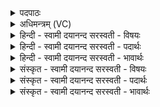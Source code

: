 <details><summary>पदपाठः</summary>

विश्व॑कर्म॒न्निति॒ विश्व॑ऽकर्मन्। ह॒विषा॑। वर्द्ध॑नेन। त्रा॒तार॑म्। इन्द्र॑म्। अ॒कृ॒णोः॒। अ॒व॒ध्यम्। तस्मै॑। विशः॑। सम्। अ॒न॒म॒न्त॒। पू॒र्वीः। अ॒यम्। उ॒ग्रः। वि॒हव्य॒ इति॑ वि॒ऽहव्यः॑। यथा॑। अस॑त्। उ॒प॒या॒मगृ॑हीत॒ इत्यु॑पया॒मऽगृ॑हीतः। अ॒सि॒। इन्द्रा॑य। त्वा॒। वि॒श्वक॑र्मण॒ इति॑ वि॒श्वऽक॑र्मणे। ए॒षः। ते॒। योनिः॑। इन्द्रा॑य। त्वा॒। वि॒श्वक॑र्मण॒ इति॑ वि॒श्वऽक॑र्मणे। ४६।
</details>

<details><summary>अधिमन्त्रम् (VC)</summary>

- विश्वकर्मेन्द्रो देवता
- शास ऋषिः
- निचृद् आर्षी त्रिष्टुप्, विराड् आर्षी अनुष्टुप्
- धैवतः, गान्धारः
</details>

<details><summary>हिन्दी - स्वामी दयानन्द सरस्वती  - विषयः</summary>

अब अगले मन्त्र में राजधर्म का उपदेश किया है ॥
</details>

<details><summary>हिन्दी - स्वामी दयानन्द सरस्वती  - पदार्थः</summary>

पदार्थान्वयभाषाः -  हे (विश्वकर्म्मन्) समस्त अच्छे काम करनेवाले जन ! आप (वर्द्धनेन) वृद्धि के निमित्त (हविषा) ग्रहण करने योग्य विज्ञान से (अवध्यम्) जिस बुरे व्यसन और अधर्म्म से रहित (इन्द्रम्) परम ऐश्वर्य्य देने तथा (त्रातारम्) समस्त प्रजाजनों की रक्षा करनेवाले सभापति को (अकृणोः) कीजिये कि (तस्मै) उसे (पूर्वीः) प्राचीन धार्म्मिक जनों ने जिन प्रजाओं को शिक्षा दी हुई है, वे (विशः) प्रजाजन (समनमन्त) अच्छे प्रकार मानें, जैसे (अयम्) यह सभापति (उग्रः) दुष्टों को दण्ड देने को अच्छे प्रकार चमत्कारी और (विहव्यः) अनेक प्रकार के राज्यसाधन पदार्थ अर्थात् शस्त्र आदि रखनेवाला (असत्) हो, वैसे प्रजा भी इस के साथ वर्ते, ऐसी युक्ति कीजिये। (उपयामगृहीतः) यहाँ से लेकर मन्त्र का पूर्वोक्त ही अर्थ जानना चाहिये ॥४६॥
</details>

<details><summary>हिन्दी - स्वामी दयानन्द सरस्वती  - भावार्थः</summary>

भावार्थभाषाः -  इस संसार में मनुष्य सब जगत् की रक्षा करनेवाले ईश्वर तथा सभाध्यक्ष को न भूले, किन्तु उनकी अनुमति में सब कोई अपना-अपना वर्त्ताव रक्खें। प्रजा के विरोध से कोई राजा भी अच्छी ऋद्धि को नहीं पहुँचता और ईश्वर वा राजा के विना प्रजाजन धर्म, अर्थ, काम और मोक्ष के सिद्ध करनेवाले काम भी नहीं कर सकते, इससे प्रजाजन और राजा ईश्वर का आश्रय कर एक-दूसरे के उपकार में धर्म्म के साथ अपना वर्त्ताव रक्खें ॥४६॥
</details>

<details><summary>संस्कृत - स्वामी दयानन्द सरस्वती  - विषयः</summary>

अथ राजधर्ममुपदिशति ॥
</details>

<details><summary>संस्कृत - स्वामी दयानन्द सरस्वती  - पदार्थः</summary>

पदार्थान्वयभाषाः -  हे विश्वकर्म्मस्त्वं वर्द्धनेन हविषा यमवध्यमिन्द्रं त्रातारमकृणोस्तस्मै पूर्वीर्विशः समनमन्त यथायमुग्रो विहव्योऽसत् तथा विधेहि। उपयामेत्यस्यान्वयः पूर्ववद् योजनीयः ॥४६॥
</details>

<details><summary>संस्कृत - स्वामी दयानन्द सरस्वती  - भावार्थः</summary>

भावार्थभाषाः -  अस्मिन् संसारे केचिदपि सर्वजगद्रक्षितारमीश्वरं सभाध्यक्षं च नैव तिरस्कुर्य्युः, किन्तु तदनुमतौ वर्त्तेरन्। न प्रजाविरोधन कश्चिद् राजापि समृध्नोति, न चैतयोराश्रयेण विना प्रजा धर्म्मार्थकाममोक्षसाधकानि कर्म्मणि कर्तुं शक्नुवन्ति, तस्मादेतौ प्रजाराजानावीश्वरमाश्रित्य परस्परोपकाराय धर्म्मेण वर्त्तेयाताम् ॥४६॥
</details>